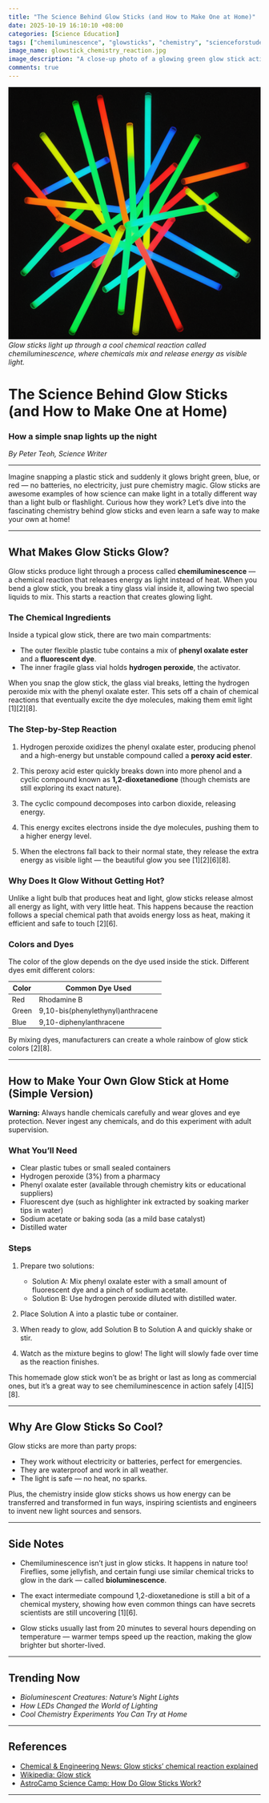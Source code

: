 ```yaml
---
title: "The Science Behind Glow Sticks (and How to Make One at Home)"
date: 2025-10-19 16:10:10 +08:00
categories: [Science Education]
tags: ["chemiluminescence", "glowsticks", "chemistry", "scienceforstudents", "DIYscience"]
image_name: glowstick_chemistry_reaction.jpg
image_description: "A close-up photo of a glowing green glow stick activated and glowing brightly in a dark background, with a semi-transparent overlay showing a simplified chemical reaction diagram illustrating the mix of hydrogen peroxide and phenyl oxalate ester producing light."
comments: true
---
```



![Glow sticks light up through a cool chemical reaction called chemiluminescence, where chemicals mix and release energy as visible light.](/assets/images/glowstick_chemistry_reaction.jpg)
*Glow sticks light up through a cool chemical reaction called chemiluminescence, where chemicals mix and release energy as visible light.*

<!-- Image Description: A close-up photo of a glowing green glow stick activated and glowing brightly in a dark background, with a semi-transparent overlay showing a simplified chemical reaction diagram illustrating the mix of hydrogen peroxide and phenyl oxalate ester producing light. -->


# The Science Behind Glow Sticks (and How to Make One at Home)

### How a simple snap lights up the night

*By Peter Teoh, Science Writer*

---

Imagine snapping a plastic stick and suddenly it glows bright green, blue, or red — no batteries, no electricity, just pure chemistry magic. Glow sticks are awesome examples of how science can make light in a totally different way than a light bulb or flashlight. Curious how they work? Let’s dive into the fascinating chemistry behind glow sticks and even learn a safe way to make your own at home!

---

## What Makes Glow Sticks Glow?

Glow sticks produce light through a process called **chemiluminescence** — a chemical reaction that releases energy as light instead of heat. When you bend a glow stick, you break a tiny glass vial inside it, allowing two special liquids to mix. This starts a reaction that creates glowing light.

### The Chemical Ingredients

Inside a typical glow stick, there are two main compartments:

- The outer flexible plastic tube contains a mix of **phenyl oxalate ester** and a **fluorescent dye**.
- The inner fragile glass vial holds **hydrogen peroxide**, the activator.

When you snap the glow stick, the glass vial breaks, letting the hydrogen peroxide mix with the phenyl oxalate ester. This sets off a chain of chemical reactions that eventually excite the dye molecules, making them emit light [1][2][8].

### The Step-by-Step Reaction

1. Hydrogen peroxide oxidizes the phenyl oxalate ester, producing phenol and a high-energy but unstable compound called a **peroxy acid ester**.

2. This peroxy acid ester quickly breaks down into more phenol and a cyclic compound known as **1,2-dioxetanedione** (though chemists are still exploring its exact nature).

3. The cyclic compound decomposes into carbon dioxide, releasing energy.

4. This energy excites electrons inside the dye molecules, pushing them to a higher energy level.

5. When the electrons fall back to their normal state, they release the extra energy as visible light — the beautiful glow you see [1][2][6][8].

### Why Does It Glow Without Getting Hot?

Unlike a light bulb that produces heat and light, glow sticks release almost all energy as light, with very little heat. This happens because the reaction follows a special chemical path that avoids energy loss as heat, making it efficient and safe to touch [2][6].

### Colors and Dyes

The color of the glow depends on the dye used inside the stick. Different dyes emit different colors:

| Color  | Common Dye Used                |
|--------|-------------------------------|
| Red    | Rhodamine B                   |
| Green  | 9,10-bis(phenylethynyl)anthracene |
| Blue   | 9,10-diphenylanthracene       |

By mixing dyes, manufacturers can create a whole rainbow of glow stick colors [2][8].

---

## How to Make Your Own Glow Stick at Home (Simple Version)

**Warning:** Always handle chemicals carefully and wear gloves and eye protection. Never ingest any chemicals, and do this experiment with adult supervision.

### What You’ll Need

- Clear plastic tubes or small sealed containers
- Hydrogen peroxide (3%) from a pharmacy
- Phenyl oxalate ester (available through chemistry kits or educational suppliers)
- Fluorescent dye (such as highlighter ink extracted by soaking marker tips in water)
- Sodium acetate or baking soda (as a mild base catalyst)
- Distilled water

### Steps

1. Prepare two solutions:
   - Solution A: Mix phenyl oxalate ester with a small amount of fluorescent dye and a pinch of sodium acetate.
   - Solution B: Use hydrogen peroxide diluted with distilled water.

2. Place Solution A into a plastic tube or container.

3. When ready to glow, add Solution B to Solution A and quickly shake or stir.

4. Watch as the mixture begins to glow! The light will slowly fade over time as the reaction finishes.

This homemade glow stick won’t be as bright or last as long as commercial ones, but it’s a great way to see chemiluminescence in action safely [4][5][8].

---

## Why Are Glow Sticks So Cool?

Glow sticks are more than party props:

- They work without electricity or batteries, perfect for emergencies.
- They are waterproof and work in all weather.
- The light is safe — no heat, no sparks.

Plus, the chemistry inside glow sticks shows us how energy can be transferred and transformed in fun ways, inspiring scientists and engineers to invent new light sources and sensors.

---

## Side Notes

- Chemiluminescence isn’t just in glow sticks. It happens in nature too! Fireflies, some jellyfish, and certain fungi use similar chemical tricks to glow in the dark — called **bioluminescence**.

- The exact intermediate compound 1,2-dioxetanedione is still a bit of a chemical mystery, showing how even common things can have secrets scientists are still uncovering [1][6].

- Glow sticks usually last from 20 minutes to several hours depending on temperature — warmer temps speed up the reaction, making the glow brighter but shorter-lived.

---

## Trending Now

- *Bioluminescent Creatures: Nature’s Night Lights*
- *How LEDs Changed the World of Lighting*
- *Cool Chemistry Experiments You Can Try at Home*

---

## References

- [Chemical & Engineering News: Glow sticks’ chemical reaction explained](https://cen.acs.org/business/consumer-products/glow-sticks-s-chemical-reaction/99/i39)
- [Wikipedia: Glow stick](https://en.wikipedia.org/wiki/Glow_stick)
- [AstroCamp Science Camp: How Do Glow Sticks Work?](https://astrocamp.org/blog/glowstick-science/)

---
